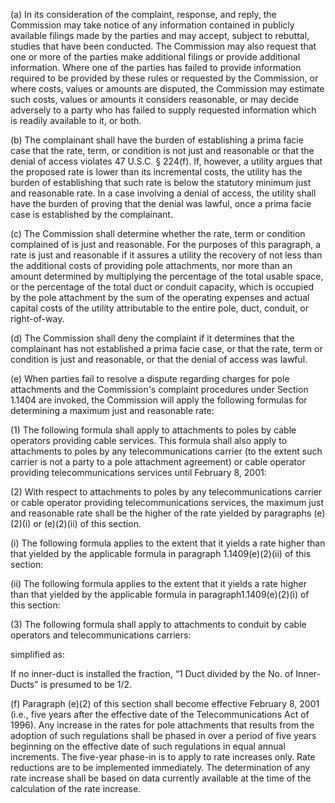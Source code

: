 (a) In its consideration of the complaint, response, and reply, the Commission may take notice of any information contained in publicly available filings made by the parties and may accept, subject to rebuttal, studies that have been conducted. The Commission may also request that one or more of the parties make additional filings or provide additional information. Where one of the parties has failed to provide information required to be provided by these rules or requested by the Commission, or where costs, values or amounts are disputed, the Commission may estimate such costs, values or amounts it considers reasonable, or may decide adversely to a party who has failed to supply requested information which is readily available to it, or both.

(b) The complainant shall have the burden of establishing a prima facie case that the rate, term, or condition is not just and reasonable or that the denial of access violates 47 U.S.C. § 224(f). If, however, a utility argues that the proposed rate is lower than its incremental costs, the utility has the burden of establishing that such rate is below the statutory minimum just and reasonable rate. In a case involving a denial of access, the utility shall have the burden of proving that the denial was lawful, once a prima facie case is established by the complainant.

(c) The Commission shall determine whether the rate, term or condition complained of is just and reasonable. For the purposes of this paragraph, a rate is just and reasonable if it assures a utility the recovery of not less than the additional costs of providing pole attachments, nor more than an amount determined by multiplying the percentage of the total usable space, or the percentage of the total duct or conduit capacity, which is occupied by the pole attachment by the sum of the operating expenses and actual capital costs of the utility attributable to the entire pole, duct, conduit, or right-of-way.

(d) The Commission shall deny the complaint if it determines that the complainant has not established a prima facie case, or that the rate, term or condition is just and reasonable, or that the denial of access was lawful.

(e) When parties fail to resolve a dispute regarding charges for pole attachments and the Commission's complaint procedures under Section 1.1404 are invoked, the Commission will apply the following formulas for determining a maximum just and reasonable rate:

(1) The following formula shall apply to attachments to poles by cable operators providing cable services. This formula shall also apply to attachments to poles by any telecommunications carrier (to the extent such carrier is not a party to a pole attachment agreement) or cable operator providing telecommunications services until February 8, 2001:

(2) With respect to attachments to poles by any telecommunications carrier or cable operator providing telecommunications services, the maximum just and reasonable rate shall be the higher of the rate yielded by paragraphs (e)(2)(i) or (e)(2)(ii) of this section.

(i) The following formula applies to the extent that it yields a rate higher than that yielded by the applicable formula in paragraph 1.1409(e)(2)(ii) of this section:
                                    

(ii) The following formula applies to the extent that it yields a rate higher than that yielded by the applicable formula in paragraph1.1409(e)(2)(i) of this section:

(3) The following formula shall apply to attachments to conduit by cable operators and telecommunications carriers:

simplified as:

If no inner-duct is installed the fraction, “1 Duct divided by the No. of Inner-Ducts” is presumed to be 1/2.

(f) Paragraph (e)(2) of this section shall become effective February 8, 2001 (i.e., five years after the effective date of the Telecommunications Act of 1996). Any increase in the rates for pole attachments that results from the adoption of such regulations shall be phased in over a period of five years beginning on the effective date of such regulations in equal annual increments. The five-year phase-in is to apply to rate increases only. Rate reductions are to be implemented immediately. The determination of any rate increase shall be based on data currently available at the time of the calculation of the rate increase.

